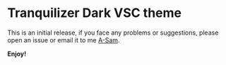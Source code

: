 # Tranquilizer Dark VSC theme
This is an initial release, if you face any problems or suggestions, please open an issue or email it to me [A-Sam](eng.a7med.sam@gmail.com).

**Enjoy!**
